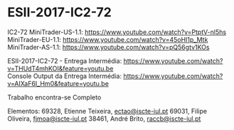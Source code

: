 # ESII-2017-IC2-72

IC2-72
MiniTrader-US-1.1: https://www.youtube.com/watch?v=PtptV-nl5hs
MiniTrader-EU-1.1: https://www.youtube.com/watch?v=45oHI1p_Mtk
MiniTrader-AS-1.1: https://www.youtube.com/watch?v=pQ56gtv1KOs

ESII-2017-IC2-72 - Entrega Intermédia:
https://www.youtube.com/watch?v=THUdT4mhKOI&feature=youtu.be    
Console Output da Entrega Intermédia:
https://www.youtube.com/watch?v=AIXaF6I_Hm0&feature=youtu.be

Trabalho encontra-se Completo

Elementos:
69328, Etienne Teixeira, ectao@iscte-iul.pt
69031, Filipe Oliveira, fjmoa@iscte-iul.pt
38461, André Brito, raccb@iscte-iul.pt


